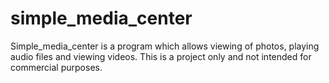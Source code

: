 # simple_media_center
Simple_media_center is a program which allows viewing of photos, playing audio files and viewing videos. This is a project only and not intended for commercial purposes.
